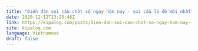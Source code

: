 ```yaml
---
title: "Diễn đàn soi cầu chôt số ngay hôm nay - soi cầu lô đề mới nhất"
date: 2020-12-12T13:25:46Z
link: https://kipalog.com/posts/Dien-dan-soi-cau-chot-so-ngay-hom-nay---soi-cau-lo-de-moi-nhat?utm_medium=RSS&utm_source=news.12bit.vn
site: kipalog.com
language: Vietnamese
draft: false
---
```

